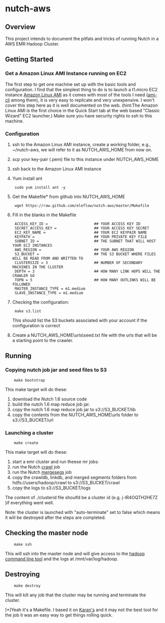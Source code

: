 # nutch-aws

## Overview
This project intends to document the pitfals and tricks of running Nutch in a AWS EMR Hadoop Cluster.


## Getting Started
### Get a Amazon Linux AMI Instance running on EC2
The first step to get one machine set up with the basic tools and configuration. I find that the simplest thing to do is to launch a t1.micro EC2 instance [Amazon Linux AMI](http://aws.amazon.com/amazon-linux-ami/) as it comes with most of the tools I need ([ami-cli](http://aws.amazon.com/cli/) among them), it is very easy to replicate and very unexpensive. I won't cover this step here as it is well documented on the web. (hint:The Amazon Linux AMI is the first choice in the Quick Start tab at the web based "Classic Wizard" EC2 launcher.) Make sure you have security rights to ssh to this machine. 

### Configuration
1. ssh to the Amazon Linux AMI instance, create a working folder, e.g., ~/nutch-aws, we will refer to it as NUTCH\_AWS\_HOME from now on.
1. scp your key-pair (.pem) file to this instance under NUTCH\_AWS\_HOME
1. ssh back to the Amazon Linux AMI instance
1. Yum install ant

		sudo yum install ant -y

1. Get the Makefile* from github into NUTCH\_AWS\_HOME

		wget https://raw.github.com/eleflow/nutch-aws/master/Makefile

1. Fill in the blanks in the Makefile

		ACCESS_KEY_ID = 					## YOUR ACCESS KEY ID
		SECRET_ACCESS_KEY = 				## YOUR ACCESS KEY SECRET
		EC2_KEY_NAME = 						## YOUR EC2 KEYPAIR NAME
		KEYPATH =							## YOUR PRIVATE KEY FILE
		SUBNET_ID = 						## THE SUBNET THAT WILL HOST YOUR EC2 INSTANCES
		AWS_REGION = 						## YOUR AWS REGION
		S3_BUCKET = 						## THE S3 BUCKET WHERE FILES WILL BE READ FROM AND WRITTEN TO
		CLUSTERSIZE	= 3						## NUMBER OF SECONDARY MACHINES IN THE CLUSTER
		DEPTH = 3							## HOW MANY LINK HOPS WILL THE CRAWLER GO
		TOPN = 5							## HOW MANY OUTLINKS WILL BE FOLLOWED
		MASTER_INSTANCE_TYPE = m1.medium
		SLAVE_INSTANCE_TYPE = m1.medium

1. Checking the configuration:

		make s3.list

	This should list the S3 buckets associated with your account if the configuration is correct

1. Create a NUTCH\_AWS\_HOME\urls\seed.txt file with the urls that will be a starting point to the crawler.

## Running

### Copying nutch job jar and seed files to S3

		make bootstrap

This make target will do these:

1. download the Nutch 1.6 source code 
1. build the nutch 1.6 map reduce job jar.
1. copy the nutch 1.6 map reduce job jar to s3://S3_BUCKET/lib
1. copy the contents from the NUTCH\_AWS\_HOME\urls folder to s3://S3_BUCKET/url

### Launching a cluster

		make create

This make target will do these:
1. start a emr cluster and run theese mr jobs:
  1. run the Nutch [crawl](http://wiki.apache.org/nutch/Crawl) job
  1. run the Nutch [mergesegs](http://wiki.apache.org/nutch/bin/nutch_mergesegs) job
  1. copy the crawldb, linkdb, and merged segments folders from hdfs://users/hadoop/crawl to s3://S3_BUCKET/crawl
1. copy the logs to s3://S3_BUCKET/logs

The content of ./clusterid file shoulfd be a cluster id (e.g. j-IR4OQTH2HE7Z )if everything went well. 

Note: the cluster is launched with "auto-terminate" set to false which means it will be destroyed after the steps are completed. 

## Checking the master node

		make ssh

This will ssh into the master node and will give access to the [hadoop command line tool](http://hadoop.apache.org/docs/r1.0.4/commands_manual.html) and the logs at /mnt/var/log/hadoop.

## Destroying 

		make destroy

This will kill any job that the cluster may be running and terminate the cluster.


[*]Yeah it's a Makefile. I based it on [Karan's](http://github.com/lila/SimpleEMR/blob/master/Makefile) and it may not the best tool for the job it was an easy way to get things rolling quick. 


